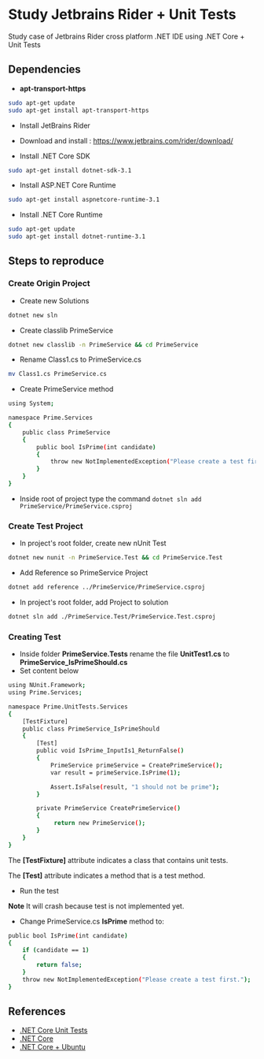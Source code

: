 # Study Jetbrains Rider + Unit Tests

Study case of Jetbrains Rider cross platform .NET IDE using .NET Core + Unit Tests

## Dependencies

- **apt-transport-https**

```sh
sudo apt-get update
sudo apt-get install apt-transport-https
```

- Install JetBrains Rider

- Download and install : https://www.jetbrains.com/rider/download/

- Install .NET Core SDK

```sh
sudo apt-get install dotnet-sdk-3.1
```

- Install ASP.NET Core Runtime

```sh
sudo apt-get install aspnetcore-runtime-3.1
```

- Install .NET Core Runtime

```sh
sudo apt-get update
sudo apt-get install dotnet-runtime-3.1
```

## Steps to reproduce

### Create Origin Project

- Create new Solutions

```sh
dotnet new sln
```

- Create classlib PrimeService

```sh
dotnet new classlib -n PrimeService && cd PrimeService
```

- Rename Class1.cs to PrimeService.cs

```sh
mv Class1.cs PrimeService.cs
```

- Create PrimeService method

```sh
using System;

namespace Prime.Services
{
    public class PrimeService
    {
        public bool IsPrime(int candidate)
        {
            throw new NotImplementedException("Please create a test first.");
        }
    }
}
```

- Inside root of project type the command `dotnet sln add PrimeService/PrimeService.csproj`

### Create Test Project

- In project's root folder, create new nUnit Test

```sh
dotnet new nunit -n PrimeService.Test && cd PrimeService.Test
```

- Add Reference so PrimeService Project

```sh
dotnet add reference ../PrimeService/PrimeService.csproj
```

- In project's root folder, add Project to solution

```sh
dotnet sln add ./PrimeService.Test/PrimeService.Test.csproj
```

### Creating Test

- Inside folder **PrimeService.Tests** rename the file **UnitTest1.cs**  to **PrimeService_IsPrimeShould.cs**
- Set content below

```sh
using NUnit.Framework;
using Prime.Services;

namespace Prime.UnitTests.Services
{
    [TestFixture]
    public class PrimeService_IsPrimeShould
    {
        [Test]
        public void IsPrime_InputIs1_ReturnFalse()
        {
            PrimeService primeService = CreatePrimeService();
            var result = primeService.IsPrime(1);

            Assert.IsFalse(result, "1 should not be prime");
        }

        private PrimeService CreatePrimeService()
        {
             return new PrimeService();
        }
    }
}
```

The **[TestFixture]** attribute indicates a class that contains unit tests. 

The **[Test]** attribute indicates a method that is a test method.

- Run the test

**Note** It will crash because test is not implemented yet.

- Change PrimeService.cs **IsPrime** method to:

```sh
public bool IsPrime(int candidate)
{
    if (candidate == 1)
    {
        return false;
    }
    throw new NotImplementedException("Please create a test first.");
} 
``` 

## References

- [.NET Core Unit Tests](https://docs.microsoft.com/pt-br/dotnet/core/testing/unit-testing-with-dotnet-test)
- [.NET Core](https://dotnet.microsoft.com/download)
- [.NET Core + Ubuntu](https://docs.microsoft.com/pt-br/dotnet/core/install/linux-package-manager-ubuntu-1904)
